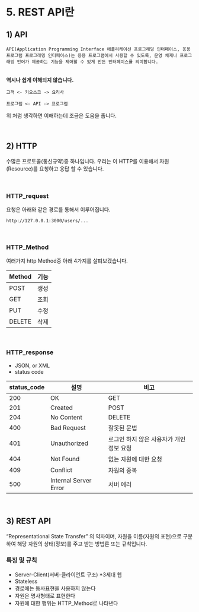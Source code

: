 # 5. REST API란

## 1) API
`API(Application Programming Interface 애플리케이션 프로그래밍 인터페이스, 응용 프로그램 프로그래밍 인터페이스)는 응용 프로그램에서 사용할 수 있도록, 운영 체제나 프로그래밍 언어가 제공하는 기능을 제어할 수 있게 만든 인터페이스를 의미합니다.`  
<br/>

**역시나 쉽게 이해되지 않습니다.**

`고객 <- 키오스크 -> 요리사`

`프로그램 <- API -> 프로그램`

위 처럼 생각하면 이해하는데 조금은 도움을 줍니다.

<br/>

## 2) HTTP
수많은 프로토콜(통신규약)중 하나입니다. 우리는 이 HTTP를 이용해서 자원(Resource)를 요청하고 응답 할 수 있습니다.

<br/>

### HTTP_request
요청은 아래와 같은 경로를 통해서 이루어집니다.
```
http://127.0.0.1:3000/users/...
```

<br/>

### HTTP_Method
여러가지 http Method중 아래 4가지를 살펴보겠습니다.

| Method | 기능  |
|--------|-----|
| POST   | 생성  |
| GET    | 조회  |
| PUT    | 수정  |
| DELETE | 삭제  |

<br/>

### HTTP_response
- JSON, or XML
- status code

| status_code | 설명                    | 비고                     |
|-------------|-----------------------|------------------------|
| 200         | OK                    | GET                    |
| 201         | Created               | POST                   |
| 204         | No Content            | DELETE                 |
| 400         | Bad Request           | 잘못된 문법                 |
| 401         | Unauthorized          | 로그인 하지 않은 사용자가 개인정보 요청 |
| 404         | Not Found             | 없는 자원에 대한 요청           |
| 409         | Conflict              | 자원의 중복                 |
| 500         | Internal Server Error | 서버 에러                  |

<br/>

## 3) REST API
“Representational State Transfer” 의 약자이며, 자원을 이름(자원의 표현)으로 구분하여 해당 자원의 상태(정보)를 주고 받는 방법론 또는 규칙입니다.



### 특징 및 규칙
- Server-Client(서버-클라이언트 구조) *3세대 웹
- Stateless
- 경로에는 동사표현을 사용하지 않는다
- 자원은 명사형태로 표현한다
- 자원에 대한 행위는 HTTP_Method로 나타낸다
